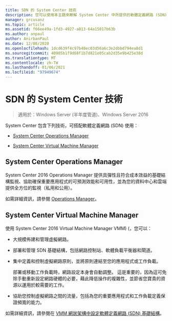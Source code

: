 ```yaml
---
title: SDN 的 System Center 技術
description: 您可以使用本主題來瞭解 System Center 中所提供的軟體定義網路 (SDN) 技術。
manager: grcusanz
ms.topic: article
ms.assetid: f66ee49a-1fd3-4927-a813-64a15017b63b
ms.author: anpaul
author: AnirbanPaul
ms.date: 12/08/2020
ms.openlocfilehash: 1dcd639f4c97b48ec03d56a6c3e2dbbd794ea8d1
ms.sourcegitcommit: 40905b1f9d68f1b7d821e05cab2d35e9b425e38d
ms.translationtype: MT
ms.contentlocale: zh-TW
ms.lasthandoff: 01/06/2021
ms.locfileid: "97949674"
---
```

# <a name="system-center-technologies-for-sdn"></a>SDN 的 System Center 技術

>適用於：Windows Server (半年度管道)、Windows Server 2016

System Center 包含下列技術，可搭配軟體定義網路 (SDN) 使用：

-   [System Center Operations Manager](#bkmk_scom)

-   [System Center Virtual Machine Manager](#bkmk_scvmm)


## <a name="system-center-operations-manager"></a><a name="bkmk_scom"></a>System Center Operations Manager
System Center 2016 Operations Manager 提供具彈性且符合成本效益的基礎結構監視、協助確保重要應用程式的可預測效能和可用性，並為您的資料中心和雲端提供全方位的監視（私用和公用）。

如需詳細資訊，請參閱 [Operations Manager](/previous-versions/system-center/system-center-2012-R2/hh205987(v=sc.12))。

## <a name="system-center-virtual-machine-manager"></a><a name="bkmk_scvmm"></a>System Center Virtual Machine Manager
使用 System Center 2016 Virtual Machine Manager VMM)  (，您可以：

- 大規模佈建和管理虛擬網路。
- 部署和管理 SDN 基礎結構，包括網路控制站、軟體負載平衡器和閘道。
- 集中定義和控制虛擬網路原則，並將原則連結至您的應用程式或工作負載。

  部署或移動工作負載時，網路設定本身會自動調整。 這是重要的，因為這可免除手動重新設定網路硬體的必要，藉此降低操作的複雜性，並節省您寶貴的資源以運用於較需要的工作。
- 協助您控制虛擬網路之間的流量，包括為您的重要應用程式和工作負載定義保證頻寬的能力。


如需詳細資訊，請參閱在 [VMM 網狀架構中設定軟體定義網路 (SDN) 基礎結構](/system-center/vmm/deploy-sdn)。
